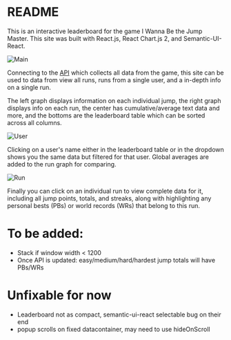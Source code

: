 # README

This is an interactive leaderboard for the game I Wanna Be the Jump Master. This site was built with React.js, React Chart.js 2, and Semantic-UI-React.

![Main](https://imgur.com/PJLS8Gh.png)

Connecting to the [API](https://github.com/mikemerin/JumpMasterLeaderboardAPI) which collects all data from the game, this site can be used to data from view all runs, runs from a single user, and a in-depth info on a single run.

The left graph displays information on each individual jump, the right graph displays info on each run, the center has cumulative/average text data and more, and the bottoms are the leaderboard table which can be sorted across all columns.

![User](https://imgur.com/L6fcmNN.png)

Clicking on a user's name either in the leaderboard table or in the dropdown shows you the same data but filtered for that user. Global averages are added to the run graph for comparing.

![Run](https://imgur.com/cRSDYv3.png)

Finally you can click on an individual run to view complete data for it, including all jump points, totals, and streaks, along with highlighting any personal bests (PBs) or world records (WRs) that belong to this run.

# To be added:

* Stack if window width < 1200
* Once API is updated: easy/medium/hard/hardest jump totals will have PBs/WRs

# Unfixable for now

* Leaderboard not as compact, semantic-ui-react selectable bug on their end
* popup scrolls on fixed datacontainer, may need to use hideOnScroll
